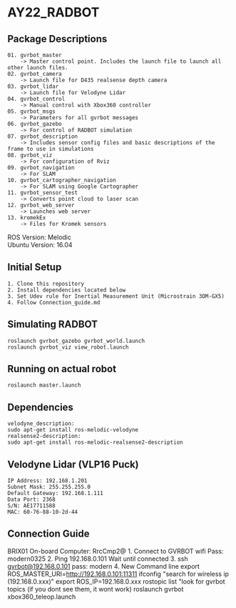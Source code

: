 # AY22_RADBOT

## Package Descriptions
    01. gvrbot_master
        -> Master control point. Includes the launch file to launch all other launch files.
    02. gvrbot_camera
        -> Launch file for D435 realsense depth camera
    03. gvrbot_lidar
        -> Launch file for Velodyne Lidar
    04. gvrbot_control
        -> Manual control with Xbox360 controller
    05. gvrbot_msgs
        -> Parameters for all gvrbot messages
    06. gvrbot_gazebo
        -> For control of RADBOT simulation
    07. gvrbot_description
        -> Includes sensor config files and basic descriptions of the frame to use in simulations
    08. gvrbot_viz
        -> For configuration of Rviz
    09. gvrbot_navigation
        -> For SLAM
    10. gvrbot_cartographer_navigation
        -> For SLAM using Google Cartographer
    11. gvrbot_sensor_test
        -> Converts point cloud to laser scan
    12. gvrbot_web_server
        -> Launches web server
    13. kromekEx
        -> Files for Kromek sensors

ROS Version: Melodic  
Ubuntu Version: 16.04  

## Initial Setup
    1. Clone this repository
    2. Install dependencies located below
    3. Set Udev rule for Inertial Measurement Unit (Microstrain 3DM-GX5)
    4. Follow Connection_guide.md
    
## Simulating RADBOT
    roslaunch gvrbot_gazebo gvrbot_world.launch
    roslaunch gvrbot_viz view_robot.launch

## Running on actual robot
    roslaunch master.launch

## Dependencies 
    velodyne_description: 
    sudo apt-get install ros-melodic-velodyne
    realsense2-description: 
    sudo apt-get install ros-melodic-realsense2-description

## Velodyne Lidar (VLP16 Puck)
    IP Address: 192.168.1.201
    Subnet Mask: 255.255.255.0
    Default Gateway: 192.168.1.111
    Data Port: 2368
    S/N: AE17711588
    MAC: 60-76-88-10-2d-44

## Connection Guide
BRIX01 On-board Computer: RrcCmp2@
    1. Connect to GVRBOT wifi
        Pass: modern0325
    2. Ping 192.168.0.101
        Wait until connected
    3. ssh gvrbot@192.168.0.101
        pass: modern
    4. New Command line
        export ROS_MASTER_URI=http://192.168.0.101:11311
        ifconfig
        "search for wireless ip (192.168.0.xxx)"
        export ROS_IP=192.168.0.xxx
        rostopic list
        "look for gvrbot topics (if you dont see them, it wont work)
        roslaunch gvrbot xbox360_teleop.launch
